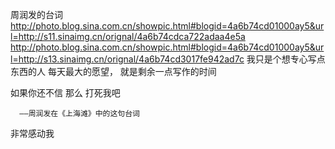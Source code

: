 周润发的台词
http://photo.blog.sina.com.cn/showpic.html#blogid=4a6b74cd01000ay5&url=http://s11.sinaimg.cn/orignal/4a6b74cdca722adaa4e5a
http://photo.blog.sina.com.cn/showpic.html#blogid=4a6b74cd01000ay5&url=http://s13.sinaimg.cn/orignal/4a6b74cd3017fe942ad7c
我只是个想专心写点东西的人
每天最大的愿望，
就是剩余一点写作的时间
 
如果你还不信
那么
打死我吧
 
      ——周润发在《上海滩》中的这句台词
非常感动我
 
